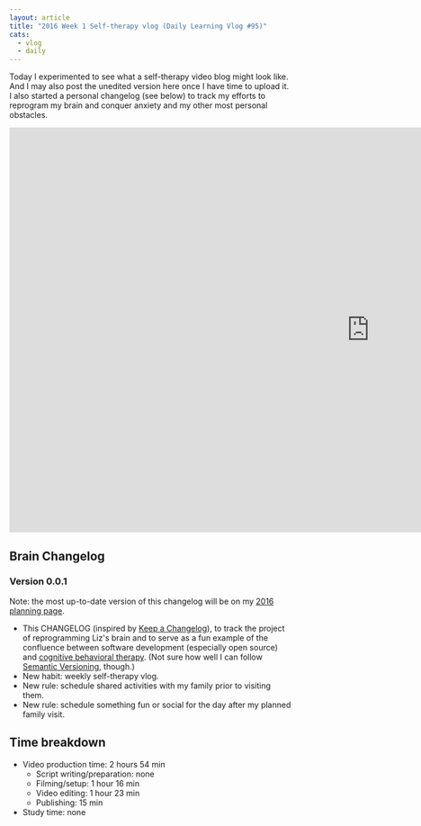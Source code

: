 ```yaml
---
layout: article
title: "2016 Week 1 Self-therapy vlog (Daily Learning Vlog #95)"
cats:
  - vlog
  - daily
---
```


Today I experimented to see what a self-therapy video blog might look like. And I may also post the unedited version here once I have time to upload it. I also started a personal changelog (see below) to track my efforts to reprogram my brain and conquer anxiety and my other most personal obstacles.

<iframe width="1280" height="720" src="https://www.youtube.com/embed/c_rSKjPb9Fk" frameborder="0" allowfullscreen></iframe>

## Brain Changelog

### Version 0.0.1

Note: the most up-to-date version of this changelog will be on my [2016 planning page](/2016/).

- This CHANGELOG (inspired by [Keep a Changelog](http://keepachangelog.com/)), to track the project of reprogramming Liz's brain and to serve as a fun example of the confluence between software development (especially open source) and [cognitive behavioral therapy](https://en.wikipedia.org/wiki/Cognitive_behavioral_therapy). (Not sure how well I can follow [Semantic Versioning](http://semver.org), though.)
- New habit: weekly self-therapy vlog.
- New rule: schedule shared activities with my family prior to visiting them.
- New rule: schedule something fun or social for the day after my planned family visit.


## Time breakdown

- Video production time: 2 hours 54 min
  - Script writing/preparation: none
  - Filming/setup: 1 hour 16 min
  - Video editing: 1 hour 23 min
  - Publishing: 15 min
- Study time: none